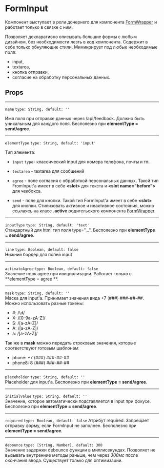 # FormInput

Компонент выступает в роли дочернего для
компонента [FormWrapper]((https://gitlab.art3d.ru/test-dev/npm-modules/-/tree/main/FormWrapper))
и работает
только в связке с ним.

Позволяет декларативно описывать большие формы с любым дизайном, без
необходимости
лезть в код компонента. Содержит в себе только обнуляющие стили. Мимикрирует под
любые необходимые поля:

* input,
* textarea,
* кнопка отправки,
* согласие на обработку персональных данных.

## Props

___
`name` `type: String, default: ''`

Имя поля при отправке данных через /api/feedback. Должно
быть уникальным для каждого поля. Бесполезно при **elementType = send/agree**.
___
`elementType` `type: String, default: 'input'`

Тип элемента:

* `input` `type`- классический input для номера телефона, почты и тп.

* `textarea` - textarea для сообщений
* `agree` - поле согласия с обработкой персональных данных. Такой тип
  FromInput'а имеет
  в себе **\<slot>** для текста и **\<slot name="before">** для чекбокса.
* `send` - поле для кнопки. Такой тип FormInput'а имеет в себе **\<slot>** для
  кнопки. Стилизовать
  активное и неактивное состояния, можно ссылаясь на класс **.active**
  родительского
  компонента [FormWrapper]((https://gitlab.art3d.ru/test-dev/npm-modules/-/tree/main/FormWrapper))

___
`inputType` `type: String, default: 'text'`  
Стандартный для html тип поля type="...". Бесполезно при **elementType =
send/agree**.
___
`line` `type: Boolean, default: false`  
Нижний бордер для полей input
___
`activateAgree` `type: Boolean, default: false`  
Значение поля agree при инициализации. Работает только с **elementType = agree
**.
___
`mask` `type: String, default: ''`  
Маска для input'а. Принимает значения вида +7 (###) ###-##-##.
Можно использовать разные токены:

* #: /\d/
* X: /[0-9a-zA-Z]/
* S: /[a-zA-Z]/
* A: /[a-zA-Z]/
* a: /[a-zA-Z]/

Так же в **mask** можно передать строковые значения, которые соответствуют
готовым шаблонам:

* phone: +7 (###) ###-##-##
* phone8: 8 (###) ###-##-##

___
`placeholder` `type: String, default: ''`  
Placeholder для input'а. Бесполезно при **elementType = send/agree**.
___
`initialValue` `type: String, default: ''`  
Значение, которое автоматически подставляется в input при фокусе. Бесполезно при
**elementType = send/agree**.
___
`required` `type: Boolean, default: false`
Атрибут required. Запрещает отправку форму, если FormInput не заполнен.
Бесполезно при **elementType = send/agree**.
___
`debounce` `type: [String, Number], default: 300`  
Значение задержки debounce функции в миллисекундах. Позволяет не вызывать
внутренние методы раньше, чем через *300мс* после окончания ввода.
Существует
только для оптимизации.

